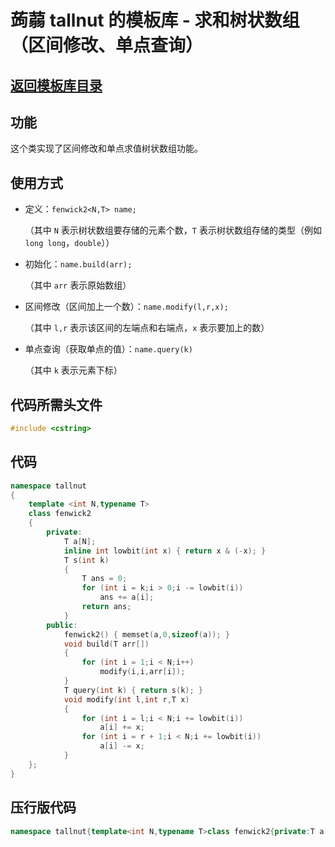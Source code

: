 # 蒟蒻 tallnut 的模板库 - 求和树状数组（区间修改、单点查询）

## [返回模板库目录](https://tallnutliu.github.io/github-pages/2025/02/15/My-Templates-(Chinese-version).html)

## 功能
这个类实现了区间修改和单点求值树状数组功能。

## 使用方式
- 定义：`fenwick2<N,T> name;`
  
  （其中 `N` 表示树状数组要存储的元素个数，`T` 表示树状数组存储的类型（例如 `long long`，`double`））
  
- 初始化：`name.build(arr);`
  
  （其中 `arr` 表示原始数组）
  
- 区间修改（区间加上一个数）：`name.modify(l,r,x);`
  
  （其中 `l,r` 表示该区间的左端点和右端点，`x` 表示要加上的数）
  
- 单点查询（获取单点的值）：`name.query(k)`
  
  （其中 `k` 表示元素下标）

## 代码所需头文件
```cpp
#include <cstring>
```

## 代码
```cpp
namespace tallnut
{
    template <int N,typename T>
    class fenwick2
    {
        private:
            T a[N];
            inline int lowbit(int x) { return x & (-x); }
            T s(int k)
            {
                T ans = 0;
                for (int i = k;i > 0;i -= lowbit(i))
                    ans += a[i];
                return ans;
            }
        public:
            fenwick2() { memset(a,0,sizeof(a)); }
            void build(T arr[])
            {
                for (int i = 1;i < N;i++)
                    modify(i,i,arr[i]);
            }
            T query(int k) { return s(k); }
            void modify(int l,int r,T x)
            {
                for (int i = l;i < N;i += lowbit(i))
                    a[i] += x;
                for (int i = r + 1;i < N;i += lowbit(i))
                    a[i] -= x;
            }
    };
}
```

## 压行版代码
```cpp
namespace tallnut{template<int N,typename T>class fenwick2{private:T a[N];inline int lowbit(int x){return x&(-x);}T s(int k){T ans=0;for(int i=k;i>0;i-=lowbit(i))ans+=a[i];return ans;}public:fenwick2(){memset(a,0,sizeof(a));}void build(T arr[]){for(int i=1;i<N;i++)modify(i,i,arr[i]);}T query(int k){return s(k);}void modify(int l,int r,T x){for(int i=l;i<N;i+=lowbit(i))a[i]+=x;for(int i=r+1;i<N;i+=lowbit(i))a[i]-=x;}};}
```

